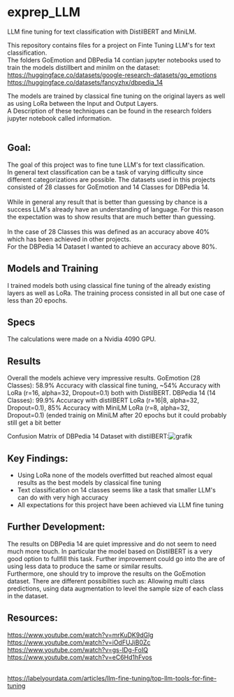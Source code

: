 # exprep_LLM
LLM fine tuning for text classification with DistilBERT and MiniLM.

This repository contains files for a project on Finte Tuning LLM's for text classification.<br>
The folders GoEmotion and DBPedia 14 contian jupyter notebooks used to train the models distillbert and minilm on the dataset:<br>
https://huggingface.co/datasets/google-research-datasets/go_emotions <br>
https://huggingface.co/datasets/fancyzhx/dbpedia_14 <br>

The models are trained by classical fine tuning on the original layers as well as using LoRa between the Input and Output Layers.<br>
A Description of these techniques can be found in the research folders jupyter notebook called information.<br><br>

## Goal:
The goal of this project was to fine tune LLM's for text classification.<br> In general text classification can be a task of varying difficulty since different categorizations are possible. The datasets used in this projects consisted of 28 classes for GoEmotion and 14 Classes for DBPedia 14.<br><br> While in general any result that is better than guessing by chance is a success LLM's already have an understanding of language. For this reason the expectation was to show results that are much better than guessing.<br><br>
In the case of 28 Classes this was defined as an accuracy above 40% which has been achieved in other projects.<br>
For the DBPedia 14 Dataset I wanted to achieve an accuracy above 80%.<br>

## Models and Training
I trained models both using classical fine tuning of the already existing layers as well as LoRa. The training process consisted in all but one case of less than 20 epochs. 

## Specs
The calculations were made on a Nvidia 4090 GPU.

## Results 
Overall the models achieve very impressive results.
GoEmotion (28 Classes): 58.9% Accuracy with classical fine tuning, ~54% Accuracy with LoRa (r=16, alpha=32, Dropout=0.1) both with DistilBERT.
DBPedia 14 (14 Classes): 99.9% Accuracy with distilBERT LoRa (r=16|8, alpha=32, Dropout=0.1), 85% Accuracy with MiniLM LoRa (r=8, alpha=32, Dropout=0.1) (ended trainig on MiniLM after 20 epochs but it could probably still get a bit better

Confusion Matrix of DBPedia 14 Dataset with distilBERT:![grafik](https://github.com/user-attachments/assets/ce3d2363-188b-411a-92d5-0ae9181c2ee9)


## Key Findings:
- Using LoRa none of the models overfitted but reached almost equal results as the best models by classical fine tuning
- Text classification on 14 classes seems like a task that smaller LLM's can do with very high accuracy
- All expectations for this project have been achieved via LLM fine tuning

## Further Development:
The results on DBPedia 14 are quiet impressive and do not seem to need much more touch. In particular the model based on DistilBERT is a very good option to fullfill this task. Further improvement could go into the are of using less data to produce the same or similar results. <br>
Furthermore, one should try to improve the results on the GoEmotion dataset. There are different possibilties such as: Allowing multi class predictions, using data augmentation to level the sample size of each class in the dataset.

## Resources:
https://www.youtube.com/watch?v=mrKuDK9dGlg  <br>
https://www.youtube.com/watch?v=iOdFUJiB0Zc  <br>
https://www.youtube.com/watch?v=gs-IDg-FoIQ  <br>
https://www.youtube.com/watch?v=eC6Hd1hFvos  <br>
<br>


https://labelyourdata.com/articles/llm-fine-tuning/top-llm-tools-for-fine-tuning
